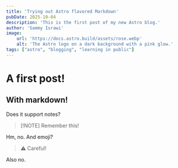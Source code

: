 ```yaml
---
title: 'Trying out Astro flavored Markdown'
pubDate: 2025-10-04
description: 'This is the first post of my new Astro blog.'
author: 'Sammy Israwi'
image:
    url: 'https://docs.astro.build/assets/rose.webp'
    alt: 'The Astro logo on a dark background with a pink glow.'
tags: ["astro", "blogging", "learning in public"]
---
```


# A first post!

## With markdown!

Does it support notes?

> [!NOTE] Remember this!

Hm, no. And emoji?

> :warning: Careful!

Also no.